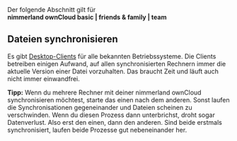 <div class="alert alert-info">
Der folgende Abschnitt gilt für <br>
<strong>nimmerland ownCloud basic | friends & family | team</strong>
</div>

## Dateien synchronisieren

Es gibt [Desktop-Clients](https://owncloud.org/install/#install-clients) für alle bekannten Betriebssysteme. Die Clients betreiben einigen Aufwand, auf allen synchronisierten Rechnern immer die aktuelle Version einer Datei vorzuhalten. Das braucht Zeit und läuft auch nicht immer einwandfrei.

**Tipp:** Wenn du mehrere Rechner mit deiner nimmerland ownCloud synchronisieren möchtest, starte das einen nach dem anderen. Sonst laufen die Synchronisationen gegeneinander und Dateien scheinen zu verschwinden. Wenn du diesen Prozess dann unterbrichst, droht sogar Datenverlust. Also erst den einen, dann den anderen. Sind beide erstmals synchronisiert, laufen beide Prozesse gut nebeneinander her.